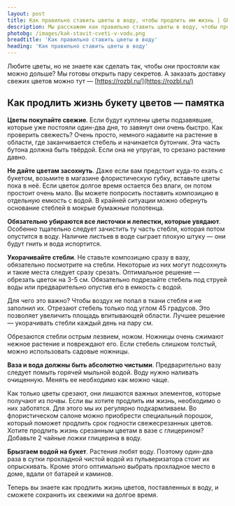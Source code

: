 ```yaml
---
layout: post 
title: Как правильно ставить цветы в воду, чтобы продлить им жизнь | GR
description: Мы расскажем как правильно ставить цветы в воду, чтобы продлить им жизнь | GR
photobg: /images/kak-stavit-cveti-v-vodu.png
breadtitle: 'Как правильно ставить цветы в воду'
heading: 'Как правильно ставить цветы в воду'
--- 
```


Любите цветы, но не знаете как сделать так, чтобы они простояли как можно дольше? Мы готовы открыть пару секретов. А заказать доставку свежих цветов можно тут — [https://rozbl.ru/](https://rozbl.ru/) 

## Как продлить жизнь букету цветов — памятка

**Цветы покупайте свежие**. Если будут куплены цветы подзавявшие, которые уже постояли один-два дня, то завянут они очень быстро. Как проверить свежесть? Очень просто, немного надавите на растение в области, где заканчивается стебель и начинается бутончик. Эта часть бутона должна быть твёрдой. Если она не упругая, то срезано растение давно.

**Не дайте цветам засохнуть**. Даже если вам предстоит куда-то ехать с букетом, возьмите в магазине флористическую губку, вставьте цветы пока в неё. Если цветок долгое время остается без влаги, он потом простоит очень мало. Вы можете попросить поставить композицию в отдельную емкость с водой. В крайней ситуации можно обернуть основание стеблей в мокрые бумажные полотенца.

**Обязательно убираются все листочки и лепестки, которые увядают**. Особенно тщательно следует зачистить ту часть стебля, которая потом опустится в воду. Наличие листьев в воде сыграет плохую штуку — они будут гнить и вода испортится.

**Укорачивайте стебли**. Не ставьте композицию сразу в вазу, обязательно посмотрите на  стебли. Некоторые из них могут подсохнуть и такие места следует сразу срезать.  Оптимальное решение — обрезать цветок на 3-5 см. Обязательно подрезайте стебель под струей воды или предварительно опустив его в емкость с водой. 

Для чего это важно? Чтобы воздух не попал в ткани стебля и не заполнил их. Отрезают стебель только под углом 45 градусов. Это позволяет увеличить площадь впитывающей области. Лучшее решение — укорачивать стебли каждый день на пару см.

Обрезаются стебли острым лезвием, ножом. Ножницы очень сжимают нежное растение и повреждают его. Если стебель слишком толстый, можно использовать садовые ножницы.

**Ваза и вода должны быть абсолютно чистыми**. Предварительно вазу следует помыть горячей мыльной водой. Воду нужно наливать очищенную. Менять ее необходимо как можно чаще.

Как только цветы срезают, они лишаются важных элементов, которые получают из почвы. Если вы хотите продлить им жизнь, необходимо о них заботятся. Для этого мы их регулярно подкармливаем. Во флористическом салоне можно приобрести специальный порошок, который поможет продлить срок годности свежесрезанных цветов. Хотите продлить жизнь срезанным цветам в вазе с глицерином? Добавьте 2 чайные ложки глицерина в воду.

**Брызгаем водой на букет**. Растения любят воду. Поэтому один-два раза в сутки прохладной чистой водой из пульверизатора стоит их опрыскивать. Кроме этого оптимально выбрать прохладное место в доме, вдали от батарей и каминов.

Теперь вы знаете как продлить жизнь цветов, поставленных в воду, и сможете сохранить их свежими на долгое время.

